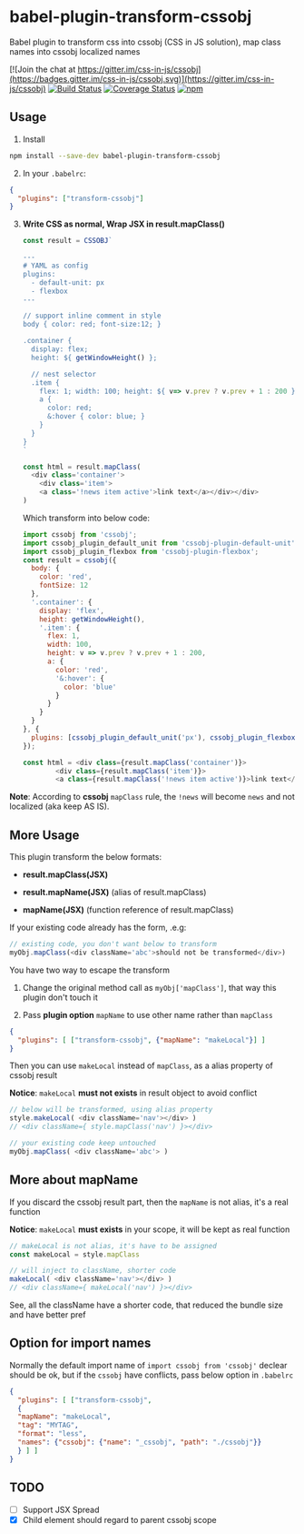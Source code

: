 # babel-plugin-transform-cssobj
Babel plugin to transform css into cssobj (CSS in JS solution), map class names into cssobj localized names

[![Join the chat at https://gitter.im/css-in-js/cssobj](https://badges.gitter.im/css-in-js/cssobj.svg)](https://gitter.im/css-in-js/cssobj)
[![Build Status](https://travis-ci.org/cssobj/babel-plugin-transform-cssobj.svg?branch=master)](https://travis-ci.org/cssobj/babel-plugin-transform-cssobj)
[![Coverage Status](https://coveralls.io/repos/github/cssobj/babel-plugin-transform-cssobj/badge.svg?branch=master)](https://coveralls.io/github/cssobj/babel-plugin-transform-cssobj?branch=master)
[![npm](https://img.shields.io/npm/v/babel-plugin-transform-cssobj.svg "Version")](https://www.npmjs.com/package/cssobj)

## Usage

1. Install

  ``` bash
  npm install --save-dev babel-plugin-transform-cssobj
  ```

2. In your `.babelrc`:

  ``` json
  {
    "plugins": ["transform-cssobj"]
  }
  ```

3. **Write CSS as normal, Wrap JSX in result.mapClass()**

    ``` javascript
    const result = CSSOBJ`

    ---
    # YAML as config
    plugins:
      - default-unit: px
      - flexbox
    ---

    // support inline comment in style
    body { color: red; font-size:12; }

    .container {
      display: flex;
      height: ${ getWindowHeight() };

      // nest selector
      .item {
        flex: 1; width: 100; height: ${ v=> v.prev ? v.prev + 1 : 200 };
        a {
          color: red;
          &:hover { color: blue; }
        }
      }
    }
    `

    const html = result.mapClass(
      <div class='container'>
        <div class='item'>
        <a class='!news item active'>link text</a></div></div>
    )
    ```

    Which transform into below code:

    ``` javascript
    import cssobj from 'cssobj';
    import cssobj_plugin_default_unit from 'cssobj-plugin-default-unit';
    import cssobj_plugin_flexbox from 'cssobj-plugin-flexbox';
    const result = cssobj({
      body: {
        color: 'red',
        fontSize: 12
      },
      '.container': {
        display: 'flex',
        height: getWindowHeight(),
        '.item': {
          flex: 1,
          width: 100,
          height: v => v.prev ? v.prev + 1 : 200,
          a: {
            color: 'red',
            '&:hover': {
              color: 'blue'
            }
          }
        }
      }
    }, {
      plugins: [cssobj_plugin_default_unit('px'), cssobj_plugin_flexbox()]
    });

    const html = <div class={result.mapClass('container')}>
            <div class={result.mapClass('item')}>
            <a class={result.mapClass('!news item active')}>link text</a></div></div>;
    ```

  **Note**: According to **cssobj** `mapClass` rule, the `!news` will become `news` and not localized (aka keep AS IS).

## More Usage

  This plugin transform the below formats:

  - **result.mapClass(JSX)**

  - **result.mapName(JSX)** (alias of result.mapClass)

  - **mapName(JSX)** (function reference of result.mapClass)


  If your existing code already has the form, .e.g:

  ```Javascript
  // existing code, you don't want below to transform
  myObj.mapClass(<div className='abc'>should not be transformed</div>)
  ```

You have two way to escape the transform

1. Change the original method call as `myObj['mapClass']`, that way this plugin don't touch it

2. Pass **plugin option** `mapName` to use other name rather than `mapClass`

  ``` json
  {
    "plugins": [ ["transform-cssobj", {"mapName": "makeLocal"}] ]
  }
  ```

  Then you can use `makeLocal` instead of `mapClass`, as a alias property of cssobj result

  **Notice**: `makeLocal` **must not exists** in result object to avoid conflict

  ```javascript
  // below will be transformed, using alias property
  style.makeLocal( <div className='nav'></div> )
  // <div className={ style.mapClass('nav') }></div>

  // your existing code keep untouched
  myObj.mapClass( <div className='abc'> )
  ```

## More about mapName

  If you discard the cssobj result part, then the `mapName` is not alias, it's a real function

  **Notice**: `makeLocal` **must exists** in your scope, it will be kept as real function

  ```javascript
  // makeLocal is not alias, it's have to be assigned
  const makeLocal = style.mapClass

  // will inject to className, shorter code
  makeLocal( <div className='nav'></div> )
  // <div className={ makeLocal('nav') }></div>
  ```

  See, all the className have a shorter code, that reduced the bundle size and have better pref

## Option for import names

  Normally the default import name of `import cssobj from 'cssobj'` declear should be ok, but if the `cssobj` have conflicts, pass below option in `.babelrc`

  ```json
  {
    "plugins": [ ["transform-cssobj",
    {
    "mapName": "makeLocal",
    "tag": "MYTAG",
    "format": "less",
    "names": {"cssobj": {"name": "_cssobj", "path": "./cssobj"}}
    } ] ]
  }
  ```

## TODO

 - [ ] Support JSX Spread
 - [x] Child element should regard to parent cssobj scope
